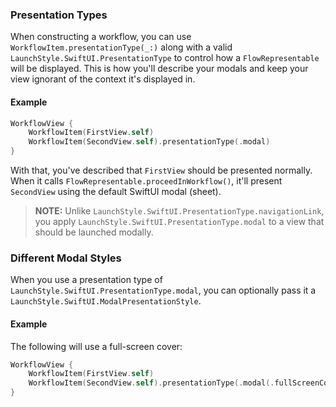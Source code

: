 ### Presentation Types
When constructing a workflow, you can use `WorkflowItem.presentationType(_:)` along with a valid `LaunchStyle.SwiftUI.PresentationType` to control how a `FlowRepresentable` will be displayed. This is how you'll describe your modals and keep your view ignorant of the context it's displayed in.

#### Example
```swift
WorkflowView {
    WorkflowItem(FirstView.self)
    WorkflowItem(SecondView.self).presentationType(.modal)
}
```

With that, you've described that `FirstView` should be presented normally. When it calls `FlowRepresentable.proceedInWorkflow()`, it'll present `SecondView` using the default SwiftUI modal (sheet).

> **NOTE:** Unlike `LaunchStyle.SwiftUI.PresentationType.navigationLink`, you apply `LaunchStyle.SwiftUI.PresentationType.modal` to a view that should be launched modally.

### Different Modal Styles
When you use a presentation type of `LaunchStyle.SwiftUI.PresentationType.modal`, you can optionally pass it a `LaunchStyle.SwiftUI.ModalPresentationStyle`.

#### Example
The following will use a full-screen cover:
```swift
WorkflowView {
    WorkflowItem(FirstView.self)
    WorkflowItem(SecondView.self).presentationType(.modal(.fullScreenCover))
}
```
